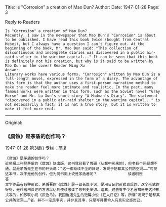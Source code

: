 Title: Is "Corrosion" a creation of Mao Dun?
Author:
Date: 1947-01-28
Page: 3

Reply to Readers

    Is "Corrosion" a creation of Mao Dun?
    Recently, I saw in the newspaper that Mao Dun's "Corrosion" is about to be published. I have read this book twice (bought from Central Hebei), but I always have a question I can't figure out. At the beginning of the book, Mr. Mao Dun said: "This collection of discontinuous and incomplete diaries was discovered in a public air-raid shelter in the wartime capital..." It can be seen that this book is definitely not his creation, but why is it said to be written by Mao Dun on the cover? Reader Ming Xu
    Answer
    Literary works have various forms. "Corrosion" written by Mao Dun is a full-length novel, expressed in the form of a diary. The advantage of this form is that the author uses a first-person narrative method to make the reader feel more intimate and realistic. In the past, many famous works were written in this form, such as the Soviet novel "Gray Horse" and Mr. Lu Xun's short story "A Madman's Diary". The statement "discovered in a public air-raid shelter in the wartime capital..." is not necessarily a fact; it is not a true story, but it is written to make it feel more real.



<hr /> 

Original: 


### 《腐蚀》是茅盾的创作吗？

1947-01-28
第3版()
专栏：简复

    《腐蚀》是茅盾的创作吗？
    近见报上刊登茅盾的《腐蚀》快出版，这书我已看了两遍（从冀中买来的），但老有个问题想不通，就是茅盾先生在书的开头说：“这一束断续不全的日记，发现于陪都某公共防空洞……”可见这本书，决不是他的创作，但为何书面上说是茅盾著呢？              读者明煦
    答
    文学作品有各种形式，茅盾著的《腐蚀》是一部长篇小说，是用日记的形式表现的，这个形式的好处，是作者用自述的方法以达到使读者读了感到更亲切、逼真，过去有不少名著都是用这种形式写的，如苏联小说《灰色马》，我国鲁迅先生的短篇小说《狂人日记》等。所谓“发现于陪都某公共防空洞……”者，并不一定是事实，并非真其事，只是写得更令人有真实之感而已。
